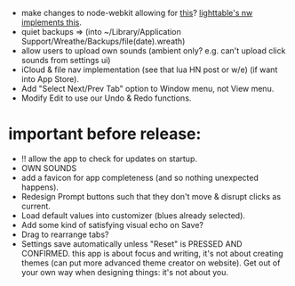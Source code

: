 + make changes to node-webkit allowing for 
  [this](https://github.com/rogerwang/node-webkit/issues/367)?
  [lighttable's nw implements this](https://github.com/LightTable/node-webkit).
+ quiet backups =>
  (into ~/Library/Application Support/Wreathe/Backups/file(date).wreath)
+ allow users to upload own sounds (ambient only? e.g. can't upload click sounds
  from settings ui)
+ iCloud & file nav implementation (see that lua HN post or w/e)
  (if want into App Store).
+ Add "Select Next/Prev Tab" option to Window menu, not View menu.
+ Modify Edit to use our Undo & Redo functions.

# important before release:
+ !! allow the app to check for updates on startup.
+ OWN SOUNDS
+ add a favicon for app completeness (and so nothing unexpected happens).
+ Redesign Prompt buttons such that they don't move & disrupt clicks as current.
+ Load default values into customizer (blues already selected).
+ Add some kind of satisfying visual echo on Save?
+ Drag to rearrange tabs?
+ Settings save automatically unless "Reset" is PRESSED AND CONFIRMED.
  this app is about focus and writing, it's not about creating themes
  (can put more advanced theme creator on website). 
  Get out of your own way when designing things: it's not about you.
